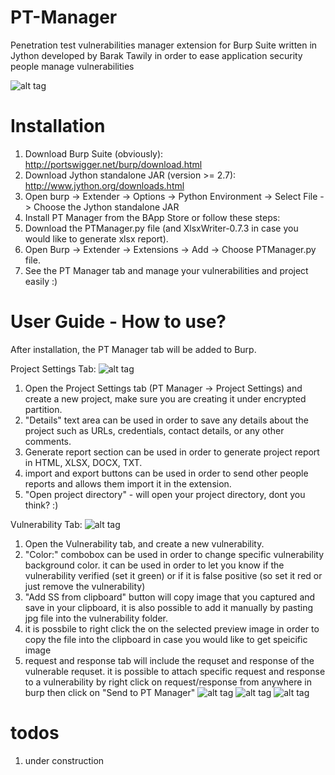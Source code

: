 # PT-Manager
Penetration test vulnerabilities manager extension for Burp Suite written in Jython developed by Barak Tawily in order to ease application security people manage vulnerabilities


![alt tag](https://raw.githubusercontent.com/Quitten/PT-Manager/master/images/general.png)
# Installation 
1.	Download Burp Suite (obviously): http://portswigger.net/burp/download.html
2.	Download Jython standalone JAR (version >= 2.7): http://www.jython.org/downloads.html
3.	Open burp -> Extender -> Options -> Python Environment -> Select File -> Choose the Jython standalone JAR
4.	Install PT Manager from the BApp Store or follow these steps:
5.	Download the PTManager.py file (and XlsxWriter-0.7.3 in case you would like to generate xlsx report).
6.	Open Burp -> Extender -> Extensions -> Add -> Choose PTManager.py file.
7.	See the PT Manager tab and manage your vulnerabilities and project easily :)

# User Guide - How to use?
After installation, the PT Manager tab will be added to Burp.

Project Settings Tab:
![alt tag](https://raw.githubusercontent.com/Quitten/PT-Manager/master/images/project_settings.png)

1.	Open the Project Settings tab (PT Manager -> Project Settings) and create a new project, make sure you are creating it under encrypted partition.
2.	"Details" text area can be used in order to save any details about the project such as URLs, credentials, contact details, or any other comments.
3.	Generate report section can be used in order to generate project report in HTML, XLSX, DOCX, TXT.
4.	import and export buttons can be used in order to send other people reports and allows them import it in the extension.
5.	"Open project directory" - will open your project directory, dont you think? :)


Vulnerability Tab:
![alt tag](https://raw.githubusercontent.com/Quitten/PT-Manager/master/images/vulnerability.png)

1. Open the Vulnerability tab, and create a new vulnerability.
2. "Color:" combobox can be used in order to change specific vulnerability background color. it can be used in order to let you know if the vulnerability verified (set it green) or if it is false positive (so set it red or just remove the vulnerability)
3. "Add SS from clipboard" button will copy image that you captured and save in your clipboard, it is also possible to add it manually by pasting jpg file into the vulnerability folder.
4. it is possbile to right click the on the selected preview image in order to copy the file into the clipboard in case you would like to get speicific image
5. request and response tab will include the requset and response of the vulnerable requset. it is possible to attach specific request and response to a vulnerability by right click on request/response from anywhere in burp then click on "Send to PT Manager" 
![alt tag](https://raw.githubusercontent.com/Quitten/PT-Manager/master/images/send%20to.png)
![alt tag](https://raw.githubusercontent.com/Quitten/PT-Manager/master/images/select.png)
![alt tag](https://raw.githubusercontent.com/Quitten/PT-Manager/master/images/request.png)
# todos
1. under construction
